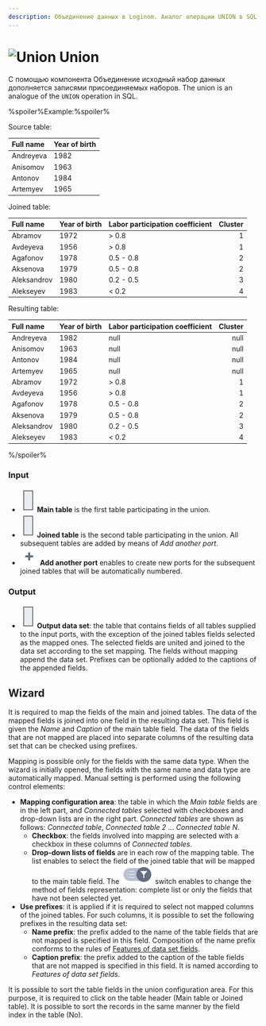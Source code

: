 ```yaml
---
description: Объединение данных в Loginom. Аналог операции UNION в SQL. Мастер настройки
---
```

# ![Union](./../../images/icons/components/union_default.svg) Union

С помощью компонента Объединение исходный набор данных дополняется записями присоединяемых наборов. The union is an analogue of the `UNION` operation in SQL.

%spoiler%Example:%spoiler%

Source table:

|Full name|Year of birth|
|:-|:-|
|Andreyeva|1982|
|Anisomov|1963|
|Antonov|1984|
|Artemyev|1965|

Joined table:

|Full name|Year of birth|Labor participation coefficient|Cluster|
|:-|:-|:-|-:|
|Abramov|1972|\> 0.8|1|
|Avdeyeva|1956|\> 0.8|1|
|Agafonov|1978|0.5 - 0.8|2|
|Aksenova|1979|0.5 - 0.8|2|
|Aleksandrov|1980|0.2 - 0.5|3|
|Alekseyev|1983|< 0.2|4|

Resulting table:

|Full name|Year of birth|Labor participation coefficient|Cluster|
|:-|:-|:-|-:|
|Andreyeva|1982|null|null|
|Anisomov|1963|null|null|
|Antonov|1984|null|null|
|Artemyev|1965|null|null|
|Abramov|1972|\> 0.8|1|
|Avdeyeva|1956|\> 0.8|1|
|Agafonov|1978|0.5 - 0.8|2|
|Aksenova|1979|0.5 - 0.8|2|
|Aleksandrov|1980|0.2 - 0.5|3|
|Alekseyev|1983|< 0.2|4|

%/spoiler%

### Input

* ![Main table](./../../images/icons/app/node/ports/inputs/table_inactive.svg) **Main table** is the first table participating in the union.
* ![Joined table](./../../images/icons/app/node/ports/inputs/table_inactive.svg) **Joined table** is the second table participating in the union. All subsequent tables are added by means of *Add another port*.
* ![Add port](./../../images/icons/common/toolbar-controls/plus-native_default.svg) **Add another port** enables to create new ports for the subsequent joined tables that will be automatically numbered.

### Output

* ![Output data set](./../../images/icons/app/node/ports/inputs/table_inactive.svg) **Output data set**: the table that contains fields of all tables supplied to the input ports, with the exception of the joined tables fields selected as the mapped ones. The selected fields are united and joined to the data set according to the set mapping. The fields without mapping append the data set. Prefixes can be optionally added to the captions of the appended fields.

## Wizard

It is required to map the fields of the main and joined tables. The data of the mapped fields is joined into one field in the resulting data set. This field is given the *Name* and *Caption* of the main table field. The data of the fields that are not mapped are placed into separate columns of the resulting data set that can be checked using prefixes.

Mapping is possible only for the fields with the same data type. When the wizard is initially opened, the fields with the same name and data type are automatically mapped. Manual setting is performed using the following control elements:

* **Mapping configuration area**: the table in which the *Main table* fields are in the left part, and *Connected tables* selected with checkboxes and drop-down lists are in the right part. *Connected tables* are shown as follows: *Connected table*, *Connected table 2* ... *Connected table N*.
   * **Checkbox**: the fields involved into mapping are selected with a checkbox in these columns of *Connected tables*.
   * **Drop-down lists of fields** are in each row of the mapping table. The list enables to select the field of the joined table that will be mapped to the main table field. The ![Filter](./../../images/icons/ext/filter-switcher/filterswitch-on_default.svg) switch enables to change the method of fields representation: complete list or only the fields that have not been selected yet.
* **Use prefixes**: it is applied if it is required to select not mapped columns of the joined tables. For such columns, it is possible to set the following prefixes in the resulting data set:
   * **Name prefix**: the prefix added to the name of the table fields that are not mapped is specified in this field. Composition of the name prefix conforms to the rules of [Features of data set fields](./../../data/datasetfieldfeatures.md).
   * **Caption prefix**: the prefix added to the caption of the table fields that are not mapped is specified in this field. It is named according to *Features of data set fields*.


It is possible to sort the table fields in the union configuration area. For this purpose, it is required to click on the table header (Main table or Joined table). It is possible to sort the records in the same manner by the field index in the table (No).
